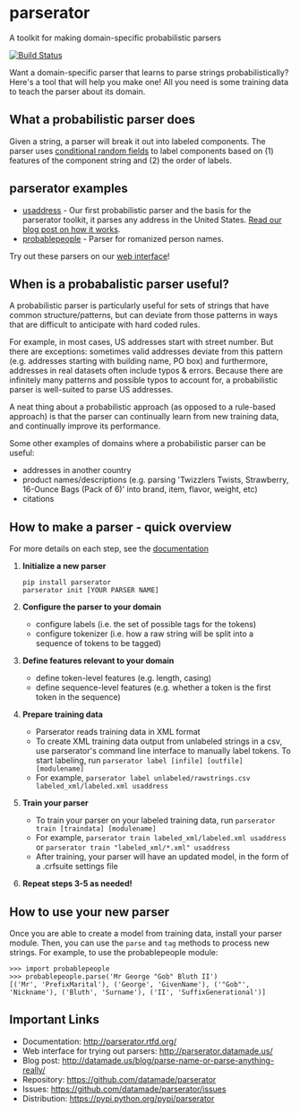 parserator
==========
A toolkit for making domain-specific probabilistic parsers

[![Build Status](https://travis-ci.org/datamade/parserator.svg?branch=master)](https://travis-ci.org/datamade/parserator)

Want a domain-specific parser that learns to parse strings probabilistically? Here's a tool that will help you make one! All you need is some training data to teach the parser about its domain.

## What a probabilistic parser does
Given a string, a parser will break it out into labeled components. The parser uses [conditional random fields](http://en.wikipedia.org/wiki/Conditional_random_field) to label components based on (1) features of the component string and (2) the order of labels.

## parserator examples

* [usaddress](https://github.com/datamade/usaddress) - Our first probabilistic parser and the basis for the parserator toolkit, it parses any address in the United States. [Read our blog post on how it works](http://datamade.us/blog/parsing-addresses-with-usaddress/).
* [probablepeople](https://github.com/datamade/probablepeople) - Parser for romanized person names. 

Try out these parsers on our [web interface](http://parserator.datamade.us/)!

## When is a probabalistic parser useful?
A probabilistic parser is particularly useful for sets of strings that have common structure/patterns, but can deviate from those patterns in ways that are difficult to anticipate with hard coded rules.

For example, in most cases, US addresses start with street number. But there are exceptions: sometimes valid addresses deviate from this pattern (e.g. addresses starting with building name, PO box) and furthermore, addresses in real datasets often include typos & errors. Because there are infinitely many patterns and possible typos to account for, a probabilistic parser is well-suited to parse US addresses.

A neat thing about a probabilistic approach (as opposed to a rule-based approach) is that the parser can continually learn from new training data, and continually improve its performance.

Some other examples of domains where a probabilistic parser can be useful:
- addresses in another country
- product names/descriptions (e.g. parsing 'Twizzlers Twists, Strawberry, 16-Ounce Bags (Pack of 6)' into brand, item, flavor, weight, etc)
- citations

## How to make a parser - quick overview
For more details on each step, see the [documentation](http://parserator.rtfd.org/)

1. **Initialize a new parser**

    ```
    pip install parserator  
    parserator init [YOUR PARSER NAME]  
    ```  

2. **Configure the parser to your domain**  

    * configure labels (i.e. the set of possible tags for the tokens)
    * configure tokenizer (i.e. how a raw string will be split into a sequence of tokens to be tagged)

3. **Define features relevant to your domain**
    * define token-level features (e.g. length, casing)
    * define sequence-level features (e.g. whether a token is the first token in the sequence)

4. **Prepare training data**
    * Parserator reads training data in XML format
    * To create XML training data output from unlabeled strings in a csv, use parserator's command line interface to manually label tokens. To start labeling, run ```parserator label [infile] [outfile] [modulename]```
    * For example, ```parserator label unlabeled/rawstrings.csv labeled_xml/labeled.xml usaddress```
      
5. **Train your parser**
    * To train your parser on your labeled training data, run ```parserator train [traindata] [modulename]```
    * For example, ```parserator train labeled_xml/labeled.xml usaddress``` or ```parserator train "labeled_xml/*.xml" usaddress```
    * After training, your parser will have an updated model, in the form of a .crfsuite settings file

6. **Repeat steps 3-5 as needed!**

## How to use your new parser
Once you are able to create a model from training data, install your parser module. Then, you can use the ```parse``` and ```tag``` methods to process new strings. For example, to use the probablepeople module:

```
>>> import probablepeople  
>>> probablepeople.parse('Mr George "Gob" Bluth II')  
[('Mr', 'PrefixMarital'), ('George', 'GivenName'), ('"Gob"', 'Nickname'), ('Bluth', 'Surname'), ('II', 'SuffixGenerational')]
```

## Important Links
* Documentation: http://parserator.rtfd.org/
* Web interface for trying out parsers: http://parserator.datamade.us/
* Blog post: http://datamade.us/blog/parse-name-or-parse-anything-really/
* Repository: https://github.com/datamade/parserator
* Issues: https://github.com/datamade/parserator/issues
* Distribution: https://pypi.python.org/pypi/parserator
